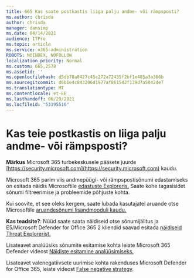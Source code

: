 ```yaml
---
title: 665 Kas saate postkastis liiga palju andme- või rämpsposti?
ms.author: chrisda
author: chrisda
manager: dansimp
ms.date: 04/14/2021
audience: ITPro
ms.topic: article
ms.service: o365-administration
ROBOTS: NOINDEX, NOFOLLOW
localization_priority: Normal
ms.custom: 665,2578
ms.assetid: ''
ms.openlocfilehash: d5db78a8427c45c272a72435f2bf1e485a3a366b
ms.sourcegitcommit: d6b1e4c843206d1977af861542f139d7a5042de7
ms.translationtype: MT
ms.contentlocale: et-EE
ms.lasthandoff: 06/29/2021
ms.locfileid: "53195516"
---
```

# <a name="are-you-receiving-too-much-phish-or-spam-in-your-mailbox"></a>Kas teie postkastis on liiga palju andme- või rämpsposti?

**Märkus** Microsoft 365 turbekeskusele pääsete juurde [https://security.microsoft.com](https://security.microsoft.com) kaudu.

Microsoft 365 parim viis andmepüügi- või rämpspostisõnumi edastamiseks on esitada näidis Microsoftile [edastuste Exploreris.](https://security.microsoft.com/reportsubmission) Saate kohe tagasisidet sõnumi filtreerimise ja probleemide põhjuste kohta.

Kui soovite, et see oleks kergem, saate lubada kasutajatel aruande otse Microsoftile [aruandesõnumi lisandmooduli kaudu.](https://appsource.microsoft.com/product/office/WA104381180?src=office&tab=Overview)

**Kas teadsite?**: Nüüd saate [](https://security.microsoft.com/messagetrace) saata näidiseid otse sõnumijälitus ja E5/Microsoft Defender for Office 365 2 kliendid saavad esitada [näidiseid Threat Explorerist.](/microsoft-365/security/office-365-security/threat-explorer)

Lisateavet analüüsiks sõnumite esitamise kohta leiate Microsoft 365 Defender videost [Näidiste esitamine analüüsimiseks.](https://go.microsoft.com/fwlink/?linkid=2166435)

Lisateavet valenegatiivsete uurimise kohta rakenduses Microsoft Defender for Office 365, leiate videost [False negative strategy](https://go.microsoft.com/fwlink/?linkid=2166434).
